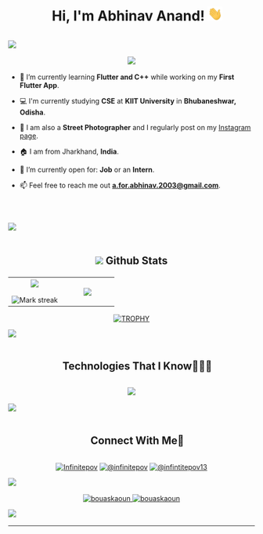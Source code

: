 


<!--h1 without bottom border-->
<div id="user-content-toc">
  <ul align="center">
    <summary><h1 style="display: inline-block">Hi, I'm Abhinav Anand! <img src="https://raw.githubusercontent.com/ABSphreak/ABSphreak/master/gifs/Hi.gif" width="30px"></h1></summary>
  </ul>
</div>

<!--[![An image of @itsabhinavism's Holopin badges, which is a link to view their full Holopin profile](https://holopin.me/itsabhinavism)](https://holopin.io/@itsabhinavism)-->

<!--horizontal divider(gradiant)-->
<img src="https://user-images.githubusercontent.com/73097560/115834477-dbab4500-a447-11eb-908a-139a6edaec5c.gif">





<p align="center">
  <a href="https://github.com/DenverCoder1/readme-typing-svg"><img src="https://readme-typing-svg.herokuapp.com?font=Time+New+Roman&color=cyan&size=25&center=true&vCenter=true&width=600&height=100&lines=Flutter+Developer;Professional+Photographer;Video+Editor;Content+Creator"></a>
</p>


<!--Intro start-->
- 🌱 I’m currently learning **Flutter and C++** while working on my **First Flutter App**.

- 💻 I'm currently studying **CSE** at **KIIT University** in **Bhubaneshwar, Odisha**.

- 📸 I am also a **Street Photographer** and I regularly post on my [Instagram page](https://www.instagram.com/infinitepov/).

- 🏠 I am from Jharkhand, **India**. 

- 🤔 I’m currently open for: **Job** or an **Intern**.

- 📫 Feel free to reach me out **a.for.abhinav.2003@gmail.com**.


<!--Intro end-->

<br><br>

<img src="https://user-images.githubusercontent.com/73097560/115834477-dbab4500-a447-11eb-908a-139a6edaec5c.gif"><br><br>



<!--- stats & Trophy (start) -->
## <p align="center"> <img src="https://media.giphy.com/media/iY8CRBdQXODJSCERIr/giphy.gif" width="35"><b> Github Stats </b>
<p align="center">
  <!--- stats (start) -->
<table align="center">
<tr border="none">
<td width="50%" align="center">
  
  <img  align="center"  src="https://github-readme-stats.vercel.app/api?username=itsabhinavism&theme=dark&show_icons=true&count_private=true" />
  <br></br>
  <img  title="🔥 Get streak stats for your profile at git.io/streak-stats" alt="Mark streak" src="https://github-readme-streak-stats.herokuapp.com/?user=itsabhinavism&theme=dark&hide_border=false" /> 
</td>

<td width="50%" align="center">

  <img  align="center"  src="https://github-readme-stats.anuraghazra1.vercel.app/api/top-langs/?username=itsabhinavism&theme=dark&hide_border=false&no-bg=true&no-frame=true&langs_count=10"/>
  
  </td>
</tr>
</table>
<!--- stats (end) -->

<!--- trophy (start) -->
<div align=center>
  <a href="https://github.com/ryo-ma/github-profile-trophy" title="Go to Source">
      <img align="center" width=84% src="https://github-profile-trophy.vercel.app/?username=itsabhinavism&theme=radical&row=1&column=7&margin-h=15&margin-w=5&no-bg=true" alt="TROPHY" />
    </a>
</div>
<!--- trophy (start) -->


</p>        
<!--- stats (end) -->
<img src="https://user-images.githubusercontent.com/73097560/115834477-dbab4500-a447-11eb-908a-139a6edaec5c.gif">

<!--h1 without bottom border-->
<div id="user-content-toc">
  <ul align="center">
    <summary><h2 style="display: inline-block">Technologies That I Know👨🏻‍💻</h2></summary>
 
</div>
<!--tech stack icons-->
<p align="center">
  <a href="https://skillicons.dev">
    <img src="https://skillicons.dev/icons?i=flutter,dart,c,cpp,html,java,mysql,photoshop,discord,vscode,androidstudio,github&perline=14" />
  </a>
</p>

<img src="https://user-images.githubusercontent.com/73097560/115834477-dbab4500-a447-11eb-908a-139a6edaec5c.gif">
<!-- Connect with me -->
<!--h2 without bottom border-->
<div id="user-content-toc">
  <ul align="center"><summary><h2 style="display: inline-block">Connect With Me🤝</h2></summary>
  </ul>
</div>
<!--icons and links-->
<p align="center">
<a href="https://www.linkedin.com/in/abhinav-anand-134206251/" target="blank"><img align="center" src="https://raw.githubusercontent.com/rahuldkjain/github-profile-readme-generator/master/src/images/icons/Social/linked-in-alt.svg" alt="Infinitepov" height="30" width="40" /></a>
<a href="https://www.instagram.com/infinitepov/" target="blank"><img align="center" src="https://raw.githubusercontent.com/rahuldkjain/github-profile-readme-generator/master/src/images/icons/Social/instagram.svg" alt="@infinitepov" height="30" width="40" /></a>
<a href="https://x.com/infinitepov13" target="blank"><img align="center" src="https://raw.githubusercontent.com/rahuldkjain/github-profile-readme-generator/master/src/images/icons/Social/twitter.svg" alt="@infintitepov13" height="30" width="40" /></a>

</p>

  
</p>
<img src="https://user-images.githubusercontent.com/73097560/115834477-dbab4500-a447-11eb-908a-139a6edaec5c.gif">

<!--profile visit count-->
<p align="center">
	<a href="https://github.com/Bouaskaoun">
		<img src="https://komarev.com/ghpvc/?username=itsabhinavism&label=Profile%20views&color=0e75b6&style=flat" alt="bouaskaoun" />
	</a>
	<a href="https://github.com/Bouaskaoun">
		<img src="https://img.shields.io/github/followers/itsabhinavism?label=Followers" alt="bouaskaoun" />
	</a>
</p>


<!--horizontal divider(gradiant)-->
<img src="https://user-images.githubusercontent.com/73097560/115834477-dbab4500-a447-11eb-908a-139a6edaec5c.gif">

----------------------------------------------------------------------

